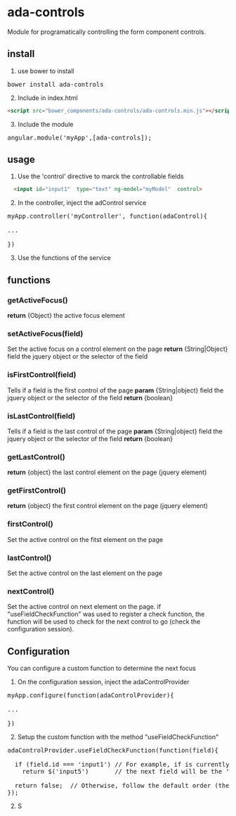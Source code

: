 # ada-controls
Module for programatically controlling the form component controls.

## install

1. use bower to install

<pre>
bower install ada-controls
</pre>

2. Include in index.html

```html
<script src="bower_components/ada-controls/ada-controls.min.js"></script>
```

3. Include the module

<pre>
angular.module('myApp',[ada-controls]);
</pre>

## usage

1. Use the 'control' directive to marck the controllable fields</li>

  ```html
    <input id="input1"  type="text" ng-model="myModel"  control>
  ```
2. In the controller, inject the adControl service

<pre>
myApp.controller('myController', function(adaControl){

...

})
</pre>

3. Use the functions of the service

## functions

### getActiveFocus()

<b>return</b> {Object} the active focus element 

### setActiveFocus(field)

Set the active focus on a control element on the page
<b>return</b> 
{String|Object} field the jquery object or the selector of the field

### isFirstControl(field)

Tells if a field is the first control of the page
<b>param</b> 
{String|object} field the jquery object or the selector of the field
<b>return</b>
{boolean}

### isLastControl(field)

Tells if a field is the last control of the page
<b>param</b> 
{String|object} field the jquery object or the selector of the field
<b>return</b>
{boolean}

### getLastControl()

<b>return</b> 
{object} the last control element on the page (jquery element)

### getFirstControl()

<b>return</b> 
{object} the first control element on the page (jquery element)

### firstControl()

Set the active control on the fitst element on the page

### lastControl()

Set the active control on the last element on the page

### nextControl()

Set the active control on next element on the page.
if "useFieldCheckFunction" was used to register a check function, the function will be used to check for the next control to go (check the configuration session).

##  Configuration

You can configure a custom function to determine the next focus

1. On the configuration session, inject the adaControlProvider

<pre>
myApp.configure(function(adaControlProvider){

...

})
</pre>

2. Setup the custom function with the method "useFieldCheckFunction"

<pre>
adaControlProvider.useFieldCheckFunction(function(field){

  if (field.id === 'input1') // For example, if is currently on the 'input1' field, 
    return $('input5')       // the next field will be the 'input5'
    
  return false;  // Otherwise, follow the default order (the order the elements are displayed in the page)
});
</pre>

2. S

